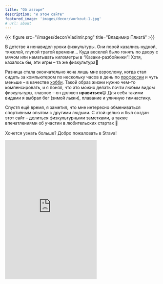 ```yaml
---
title: "Об авторе"
description: "и этом сайте"
featured_image: 'images/decor/workout-1.jpg'
# url: about
---
```

{{< figure src="/images/decor/Vladimir.png" title="Владимир Плизгá" >}}

В детстве я ненавидел уроки физкультуры. Они порой казались нудной, тяжелой, глупой тратой времени… Куда веселей было гонять по двору с мячом или наматывать километры в “Казаки-разбойники”! Хотя, казалось бы, эти игры – та же физкультура:thinking:

Разница стала окончательно ясна лишь мне взрослому, когда стал сидеть за компьютером по нескольку часов в день по [профессии](https://www.linkedin.com/in/toparvion/) и чуть меньше – в качестве [хобби](https://github.com/Toparvion). Такой образ жизни нужно чем-то компенсировать, и я понял, что это можно делать почти любым видом физкультуры, главное – он должен **нравиться**:blush: Для себя такими видами я выбрал бег (зимой лыжи), плавание и уличную гимнастику.

Спустя ещё время, я заметил, что мне интересно обмениваться спортивным опытом с другими людьми. С этой целью и был создан этот сайт – делиться физкультурными заметками, а также впечатлениями об участии в любительских стартах :medal_sports:

Хочется узнать больше? Добро пожаловать в Strava! <style>
  .strava-badge- { display: inline-block; height: 16px; }
  .strava-badge- img { visibility: hidden; height: 16px; }
  .strava-badge-:hover { background-position: 0 -31px; }
  .strava-badge-follow { height: 16px; width: 16px; background: url(//badges.strava.com/echelon-sprite-16.png) no-repeat 0 0; }
</style><a href="https://www.strava.com/athletes/toparvion" class="strava-badge- strava-badge-follow" target="_blank"><img src="//badges.strava.com/echelon-sprite-16.png" alt="Strava" /></a>

<iframe height='454' width='300' frameborder='0' allowtransparency='true' scrolling='no' src='https://www.strava.com/athletes/toparvion/latest-rides/6a69e6065c0b51200793cff436df6d20330ece10'></iframe>